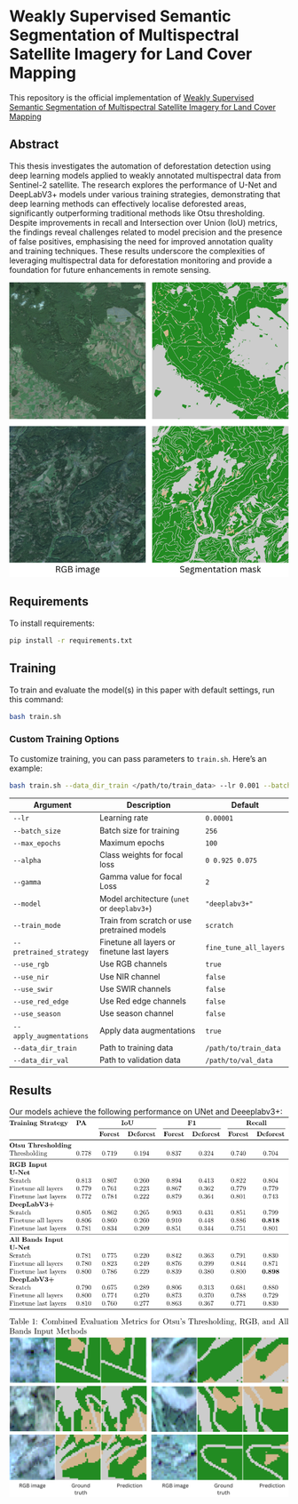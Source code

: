 # Weakly Supervised Semantic Segmentation of Multispectral Satellite Imagery for Land Cover Mapping

This repository is the official implementation of [Weakly Supervised Semantic Segmentation of Multispectral Satellite Imagery for Land Cover Mapping](https://cloud.fiw.fhws.de/s/MYMzYoXPRjgNeYs)

## Abstract 
This thesis investigates the automation of deforestation detection using deep learning
models applied to weakly annotated multispectral data from Sentinel-2 satellite. The research
explores the performance of U-Net and DeepLabV3+ models under various training
strategies, demonstrating that deep learning methods can effectively localise deforested
areas, significantly outperforming traditional methods like Otsu thresholding. Despite
improvements in recall and Intersection over Union (IoU) metrics, the findings reveal
challenges related to model precision and the presence of false positives, emphasising the
need for improved annotation quality and training techniques. These results underscore
the complexities of leveraging multispectral data for deforestation monitoring and provide
a foundation for future enhancements in remote sensing.

![Image and Segmentation Mask](Documentation/Images/Image_and_mask.png)

## Requirements
To install requirements:

```bash
pip install -r requirements.txt
```

## Training

To train and evaluate the model(s) in this paper with default settings, run this command:
```bash
bash train.sh
```

### Custom Training Options

To customize training, you can pass parameters to `train.sh`. Here’s an example:

```bash
bash train.sh --data_dir_train </path/to/train_data> --lr 0.001 --batch_size 128 --max_epochs 50 --model "unet" 
```

| Argument                  | Description                                         | Default                   |
|---------------------------|-----------------------------------------------------|---------------------------|
| `--lr`                    | Learning rate                                       | `0.00001`                 |
| `--batch_size`            | Batch size for training                             | `256`                     |
| `--max_epochs`            | Maximum epochs                                      | `100`                     |
| `--alpha`                 | Class weights for focal loss                        | `0 0.925 0.075`           |
| `--gamma`                 | Gamma value for focal Loss                          | `2`                       |
| `--model`                 | Model architecture (`unet` or `deeplabv3+`)         | `"deeplabv3+"`            |
| `--train_mode`            | Train from scratch or use pretrained models         | `scratch`                 |
| `--pretrained_strategy`   | Finetune all layers or finetune last layers         |`fine_tune_all_layers`     |
| `--use_rgb`               | Use RGB channels                                    | `true`                    |
| `--use_nir`               | Use NIR channel                                     | `false`                   |
| `--use_swir`              | Use SWIR channels                                   | `false`                   |
| `--use_red_edge`          | Use Red edge channels                               | `false`                   |
| `--use_season`            | Use season channel                                  | `false`                   |
| `--apply_augmentations`   | Apply data augmentations                            | `true`                    |
| `--data_dir_train`        | Path to training data                               | `/path/to/train_data`     |
| `--data_dir_val`          | Path to validation data                             | `/path/to/val_data`       |



## Results
Our models achieve the following performance on UNet and Deeeplabv3+:
![Evaluation of test dataset](Documentation/Images/Results.png)
![Model predictions](Documentation/Images/Preds.png)

